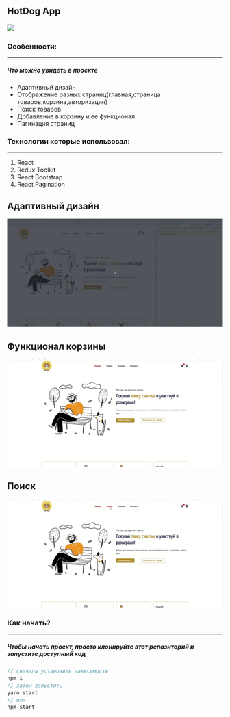 ## HotDog App
![](src/assets/images/presentation.gif)
### Особенности:

---

##### Что можно увидеть в проекте
- Адаптивный дизайн
- Отображение разных страниц(главная,страница товаров,корзина,авторизация)
- Поиск товаров
- Добавление в корзину и ее функционал
- Пагинация страниц
### Технологии которые использовал:

---

1. React
2. Redux Toolkit
3. React Bootstrap
4. React Pagination

## Адаптивный дизайн
![](src/assets/images/responsive.gif)
## Функционал корзины
![](src/assets/images/presentCart.gif)
## Поиск
![](src/assets/images/presentSearch.gif)
### Как начать?

---

##### Чтобы начать проект, просто клонируйте этот репазиторий и запустите доступный код

```javascript
// сначала установить зависимости
npm i
// затем запустить
yarn start
// или
npm start
```
